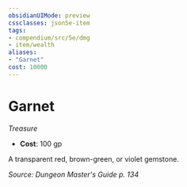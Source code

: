 ```yaml
---
obsidianUIMode: preview
cssclasses: json5e-item
tags:
- compendium/src/5e/dmg
- item/wealth
aliases: 
- "Garnet"
cost: 10000
---
```

# Garnet
*Treasure*  

- **Cost**: 100 gp

A transparent red, brown-green, or violet gemstone.

*Source: Dungeon Master's Guide p. 134*